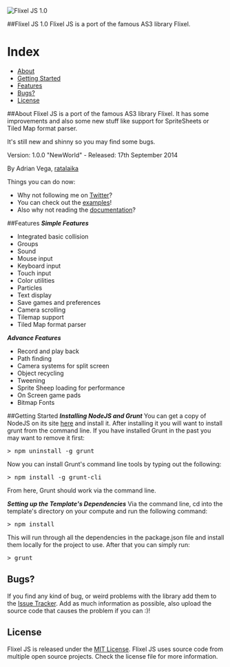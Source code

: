 ![Flixel JS 1.0](http://ratalaika.com/flixel-js/logo.png)

##Flixel JS 1.0
Flixel JS is a port of the famous AS3 library Flixel.

# Index
- [About](#about)
- [Getting Started](#getting-started)
- [Features](#features)
- [Bugs?](#bugs)
- [License](#license)


<a name="#about"></a>
##About
Flixel JS is a port of the famous AS3 library Flixel.
It has some improvements and also some new stuff like support for SpriteSheets or Tiled Map format parser.

It's still new and shinny so you may find some bugs.

Version: 1.0.0 "NewWorld" - Released: 17th September 2014

By Adrian Vega, [ratalaika](http://www.ratalaika.com)

Things you can do now:
* Why not following me on [Twitter](https://twitter.com/ratalaika)?
* You can check out the [examples](https://github.com/ratalaika/flixel-js-examples)!
* Also why not reading the [documentation](http://flixeljs.ratalaika.com/docs)?

<a name="#features"></a>
##Features
***Simple Features***
* Integrated basic collision
* Groups
* Sound
* Mouse input
* Keyboard input
* Touch input
* Color utilities
* Particles
* Text display
* Save games and preferences
* Camera scrolling
* Tilemap support
* Tiled Map format parser

***Advance Features***
* Record and play back
* Path finding
* Camera systems for split screen
* Object recycling
* Tweening
* Sprite Sheep loading for performance
* On Screen game pads
* Bitmap Fonts


<a name="#getting-started"></a>
##Getting Started
***Installing NodeJS and Grunt***
You can get a copy of NodeJS on its site <a target="_blank" href="http://nodejs.org/">here</a> and install it. After installing it you will want to install grunt from the command line.
If you have installed Grunt in the past you may want to remove it first:
<pre lang="javascript">> npm uninstall -g grunt</pre>
Now you can install Grunt's command line tools by typing out the following:
<pre lang="javascript">> npm install -g grunt-cli</pre>
From here, Grunt should work via the command line.

***Setting up the Template's Dependencies***
Via the command line, cd into the template's directory on your compute and run the following command:
<pre lang="javascript">> npm install</pre>
This will run through all the dependencies in the package.json file and install them locally for the project to use. 
After that you can simply run:
<pre lang="javascript">> grunt</pre>

<a name="bugs"></a>
## Bugs?
If you find any kind of bug, or weird problems with the library add them to the [Issue Tracker][issues].
Add as much information as possible, also upload the source code that causes the problem if you can :)!

<a name="license"></a>
## License
Flixel JS is released under the [MIT License](http://opensource.org/licenses/MIT).
Flixel JS uses source code from multiple open source projects. Check the license file for more information.

[issues]: https://github.com/ratalaika/flixel-js/issues
[contribute]: https://github.com/ratalaika/flixel-js/blob/master/CONTRIBUTING.md
